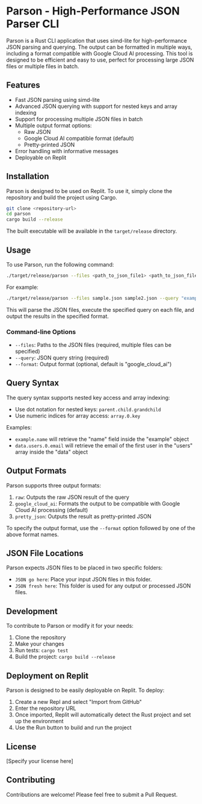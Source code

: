 # Parson - High-Performance JSON Parser CLI

Parson is a Rust CLI application that uses simd-lite for high-performance JSON parsing and querying. The output can be formatted in multiple ways, including a format compatible with Google Cloud AI processing. This tool is designed to be efficient and easy to use, perfect for processing large JSON files or multiple files in batch.

## Features

- Fast JSON parsing using simd-lite
- Advanced JSON querying with support for nested keys and array indexing
- Support for processing multiple JSON files in batch
- Multiple output format options:
  - Raw JSON
  - Google Cloud AI compatible format (default)
  - Pretty-printed JSON
- Error handling with informative messages
- Deployable on Replit

## Installation

Parson is designed to be used on Replit. To use it, simply clone the repository and build the project using Cargo.

```bash
git clone <repository-url>
cd parson
cargo build --release
```

The built executable will be available in the `target/release` directory.

## Usage

To use Parson, run the following command:

```bash
./target/release/parson --files <path_to_json_file1> <path_to_json_file2> ... --query <json_query> [--format <output_format>]
```

For example:

```bash
./target/release/parson --files sample.json sample2.json --query "example.name" --format pretty_json
```

This will parse the JSON files, execute the specified query on each file, and output the results in the specified format.

### Command-line Options

- `--files`: Paths to the JSON files (required, multiple files can be specified)
- `--query`: JSON query string (required)
- `--format`: Output format (optional, default is "google_cloud_ai")

## Query Syntax

The query syntax supports nested key access and array indexing:

- Use dot notation for nested keys: `parent.child.grandchild`
- Use numeric indices for array access: `array.0.key`

Examples:
- `example.name` will retrieve the "name" field inside the "example" object
- `data.users.0.email` will retrieve the email of the first user in the "users" array inside the "data" object

## Output Formats

Parson supports three output formats:

1. `raw`: Outputs the raw JSON result of the query
2. `google_cloud_ai`: Formats the output to be compatible with Google Cloud AI processing (default)
3. `pretty_json`: Outputs the result as pretty-printed JSON

To specify the output format, use the `--format` option followed by one of the above format names.

## JSON File Locations

Parson expects JSON files to be placed in two specific folders:

- `JSON go here`: Place your input JSON files in this folder.
- `JSON fresh here`: This folder is used for any output or processed JSON files.

## Development

To contribute to Parson or modify it for your needs:

1. Clone the repository
2. Make your changes
3. Run tests: `cargo test`
4. Build the project: `cargo build --release`

## Deployment on Replit

Parson is designed to be easily deployable on Replit. To deploy:

1. Create a new Repl and select "Import from GitHub"
2. Enter the repository URL
3. Once imported, Replit will automatically detect the Rust project and set up the environment
4. Use the Run button to build and run the project

## License

[Specify your license here]

## Contributing

Contributions are welcome! Please feel free to submit a Pull Request.

